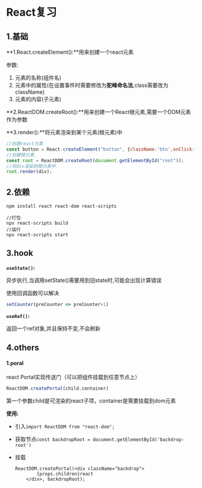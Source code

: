 # React复习

## 1.基础

**1.React.createElement():**用来创建一个react元素

参数:

1. 元素的名称(组件名)
2. 元素中的属性(在设置事件时需要修改为**驼峰命名法**,class需要改为className)
3. 元素的内容(子元素)

**2.ReactDOM.createRoot():**用来创建一个React根元素,需要一个DOM元素作为参数

**3.render():**将元素渲染到某个元素(根元素)中

```js
//创建react元素
const button = React.createElement("button", {className:'btn',onClick:()=> alert(123)}, "hello react");
//创建根元素
const root = ReactDOM.createRoot(document.getElementById("root"));
//将div渲染到根元素中
root.render(div);
```

## 2.依赖

```shell
npm install react react-dom react-scripts

//打包
npx react-scripts build
//运行
npx react-scripts start
```

## 3.hook

**`useState()`:**

异步执行,当调用setState()需要用到旧state时,可能会出现计算错误

使用回调函数可以解决

```js
setCounter(preCounter => preCounter+1)
```

**`useRef()`:**

返回一个ref对象,并且保持不变,不会刷新

## 4.others

#### 1.poral

react Portal实现传送门（可以把组件挂载到任意节点上）

```js
ReactDOM.createPortal(child,container)
```

第一个参数child是可渲染的react子项，container是需要挂载到dom元素

**使用:**

- 引入`import ReactDOM from "react-dom";`

- 获取节点`const backdropRoot = document.getElementById('backdrop-root')`

- 挂载

  ```react
  ReactDOM.createPortal(<div className="backdrop">
          {props.children}react
      </div>, backdropRoot);
  ```

  
